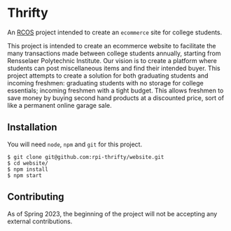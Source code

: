 # Thrifty
An [RCOS](https://rcos.io/) project intended to create an  ```ecommerce``` site for college students.

This project is intended to create an ecommerce website to facilitate the many transactions made between college students annually, starting from Rensselaer Polytechnic Institute. Our vision is to create a platform where students can post miscellaneous items and find their intended buyer. This project attempts to create a solution for both graduating students and incoming freshmen: graduating students with no storage for college essentials; incoming freshmen with a tight budget. This allows freshmen to save money by buying second hand products at a discounted price, sort of like a permanent online garage sale.

## Installation
You will need ```node```, ```npm``` and ```git``` for this project.
```
$ git clone git@github.com:rpi-thrifty/website.git
$ cd website/
$ npm install
$ npm start
```

## Contributing

As of Spring 2023, the beginning of the project will not be accepting any external contributions.
